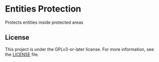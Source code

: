 # Entities Protection
Protects entities inside protected areas

## License

This project is under the GPLv3-or-later license. For more information, see the [LICENSE](./LICENSE) file.
